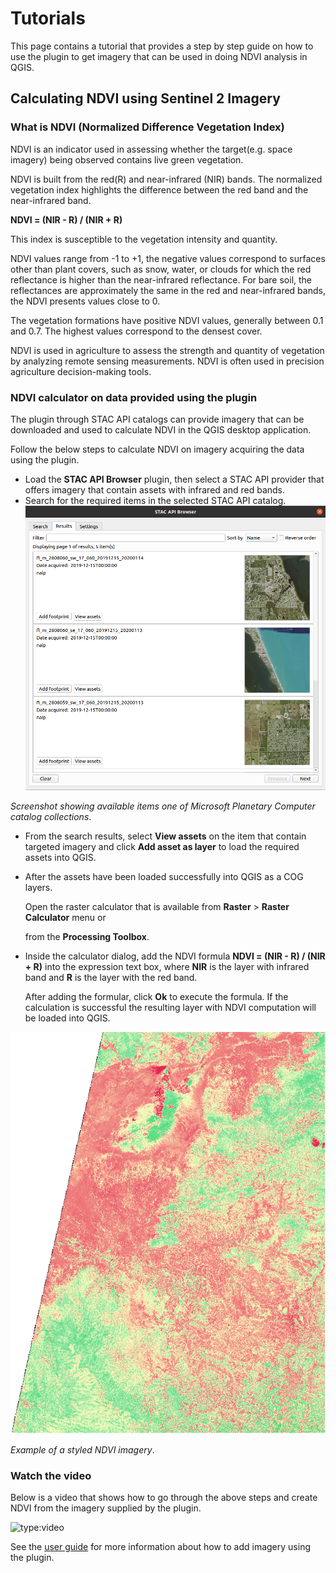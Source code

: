 
# Tutorials
This page contains a tutorial that provides a step by step guide on how to use the plugin to get imagery that 
can be used in doing NDVI analysis in QGIS.

## Calculating NDVI using Sentinel 2 Imagery

### What is NDVI (Normalized Difference Vegetation Index)

NDVI is an indicator used in assessing whether the target(e.g. space imagery) being observed contains live green vegetation.

NDVI is built from the red(R) and near-infrared (NIR) bands. The normalized vegetation index highlights the 
difference between the red band and the near-infrared band.

**NDVI = (NIR - R) / (NIR + R)**

This index is susceptible to the vegetation intensity and quantity.

NDVI values range from -1 to +1, the negative values correspond to surfaces other than plant covers, such as snow, water, 
or clouds for which the red reflectance is higher than the near-infrared reflectance.
For bare soil, the reflectances are approximately the same in the red and near-infrared bands, the NDVI presents values close to 0.

The vegetation formations have positive NDVI values, generally between 0.1 and 0.7. The highest values correspond to the densest cover.

NDVI is used in agriculture to assess the strength and quantity of vegetation by analyzing remote sensing measurements.
NDVI is often used in precision agriculture decision-making tools.

### NDVI calculator on data provided using the plugin
The plugin through STAC API catalogs can provide imagery that can be downloaded and used to calculate NDVI in the QGIS 
desktop application. 

Follow the below steps to calculate NDVI on imagery acquiring the data using the plugin.

- Load the **STAC API Browser** plugin, then select a STAC API provider that offers imagery that contain assets with 
  infrared and red bands.
- Search for the required items in the selected STAC API catalog.
![image](images/search_result_stac_api_plugin.png)

_Screenshot showing available items one of Microsoft Planetary Computer catalog collections_.

- From the search results, select **View assets** on the item that contain targeted imagery and 
  click **Add asset as layer** to load the required assets into QGIS.
- After the assets have been loaded successfully into QGIS as a COG layers.
  
  Open the raster calculator that is available 
  from **Raster** > **Raster Calculator** menu or
  
  from the **Processing Toolbox**. 

- Inside the calculator dialog, add the NDVI formula **NDVI = (NIR - R) / (NIR + R)** into the expression text box, 
  where **NIR** is the layer with infrared band and **R** is the layer with the red band.

  After adding the formular, click **Ok** to execute the formula. If the calculation is successful
  the resulting layer with NDVI computation will be loaded into QGIS.


![image](images/ndvi.png)

_Example of a styled NDVI imagery_.

### Watch the video 

Below is a video that shows how to go through the above steps and create NDVI from the imagery supplied 
by the plugin.

![type:video](https://youtu.be/2vnzQ-4dQhI)

See the [user guide](./user-guide) for more information about how to add imagery using the plugin.


